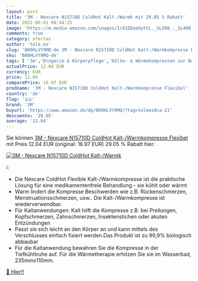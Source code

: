 ```yaml
---
layout: post
title: '3M - Nexcare N15710D ColdHot Kalt-/Warmk mit 29.05 % Rabatt'
date: 2021-06-01 08:44:25
image: 'https://m.media-amazon.com/images/I/41EDoeUyttL._SL500_._SL400_.jpg'
comments: true
category: ofertas
author: 'tole.es'
slug: 'B00HLVY9MQ-de 3M - Nexcare N15710D ColdHot Kalt-/Warmkompresse Flexibel'
sku: 'B00HLVY9MQ-de'
tags: [ '3m','Drogerie & Körperpflege','Kälte- & Wärmekompressen zur Behandlung von Schmerzen & Fieber','Medizin & Erste Hilfe','Wärme- & Kältetherapie zur Behandlung von Schmerzen & Fieber', ]
actualPrice: 12.04 EUR
currency: EUR
price: 12.04
comparePrice: 16.97 EUR
prodname: '3M - Nexcare N15710D ColdHot Kalt-/Warmkompresse Flexibel'
country: 'de'
flag: '🇩🇪'
brand: '3M'
buyurl: 'https://www.amazon.de/dp/B00HLVY9MQ/?tag=tolees0ca-21'
descuento: '29.05'
average: '12.04'
---
```


Sie können [3M - Nexcare N15710D ColdHot Kalt-/Warmkompresse Flexibel](https://www.amazon.de/dp/B00HLVY9MQ/?tag=tolees0ca-21) mit Preis 12.04 EUR (original: 16.97 EUR) 29.05 % Rabatt hier:

[![3M - Nexcare N15710D ColdHot Kalt-/Warmk](https://m.media-amazon.com/images/I/41EDoeUyttL._SL500_._SL400_.jpg)](https://www.amazon.de/dp/B00HLVY9MQ/?tag=tolees0ca-21)

ℹ️:

- Die Nexcare ColdHot Flexible Kalt-/Warmkompresse ist die praktische Lösung für eine medikamentenfreie Behandlung - sie kühlt oder wärmt
- Warm lindert die Kompresse Beschwerden wie z.B. Rückenschmerzen, Menstruationsschmerzen, usw.. Die Kalt-/Warmkompresse ist wiederverwendbar.
- Für Kaltanwendungen: Kalt hilft die Kompresse z.B. bei Prellungen, Kopfschmerzen, Zahnschmerzen, Insektenstichen oder akuten Entzündungen
- Passt sie sich leicht an den Körper an und kann mittels des Verschlusses einfach fixiert werden.Das Produkt ist zu 99,9% biologisch abbaubar
- Für die Kaltanwendung bewahren Sie die Kompresse in der Tiefkühltruhe auf. Für die Wärmetherapie erhitzen Sie sie im Wasserbad, 235mmx110mm.

[🛒 Hier!!](https://www.amazon.de/dp/B00HLVY9MQ/?tag=tolees0ca-21)
